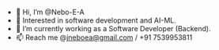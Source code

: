 - 👋 Hi, I’m @Nebo-E-A
- 👀 Interested in software development and AI-ML.
- 🌱 I’m currently working as a Software Developer (Backend).
- 📫 Reach me @jneboea@gmail.com / +91 7539953811

<!---
Nebo-E-A/Nebo-E-A is a ✨ special ✨ repository because its `README.md` (this file) appears on your GitHub profile.
You can click the Preview link to take a look at your changes.
--->
